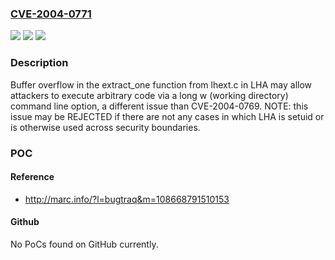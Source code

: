 ### [CVE-2004-0771](https://cve.mitre.org/cgi-bin/cvename.cgi?name=CVE-2004-0771)
![](https://img.shields.io/static/v1?label=Product&message=n%2Fa&color=blue)
![](https://img.shields.io/static/v1?label=Version&message=n%2Fa&color=blue)
![](https://img.shields.io/static/v1?label=Vulnerability&message=n%2Fa&color=brighgreen)

### Description

Buffer overflow in the extract_one function from lhext.c in LHA may allow attackers to execute arbitrary code via a long w (working directory) command line option, a different issue than CVE-2004-0769. NOTE: this issue may be REJECTED if there are not any cases in which LHA is setuid or is otherwise used across security boundaries.

### POC

#### Reference
- http://marc.info/?l=bugtraq&m=108668791510153

#### Github
No PoCs found on GitHub currently.

